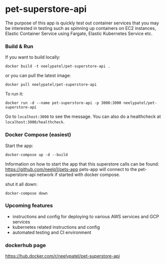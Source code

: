 # pet-superstore-api
The purpose of this app is quickly test out container services that you may be
interested in testing such as spinning up containers on EC2 instances, Elastic
Container Service using Fargate, Elastic Kubernetes Service etc.

### Build & Run
If you want to build locally:
```
docker build -t neelypatel/pet-superstore-api .
```
or you can pull the latest image:
```
docker pull neelypatel/pet-superstore-api
```
To run it:
```
docker run -d --name pet-superstore-api -p 3000:3000 neelypatel/pet-superstore-api
```
Go to `localhost:3000` to see the message. You can also do a healthcheck at `localhost:3000/healthcheck`.

### Docker Compose (easiest)
Start the app:
```
docker-compose up -d --build
```
Information on how to start the app that this superstore calls can be found:
https://github.com/neelp1/pets-app
pets-app will connect to the pet-superstore-api network if started with docker compose.

shut it all down:
```
docker-compose down
```

### Upcoming features
* instructions and config for deploying to various AWS services and GCP services
* kubernetes related instructions and config
* automated testing and CI environment

### dockerhub page
https://hub.docker.com/r/neelypatel/pet-superstore-api

